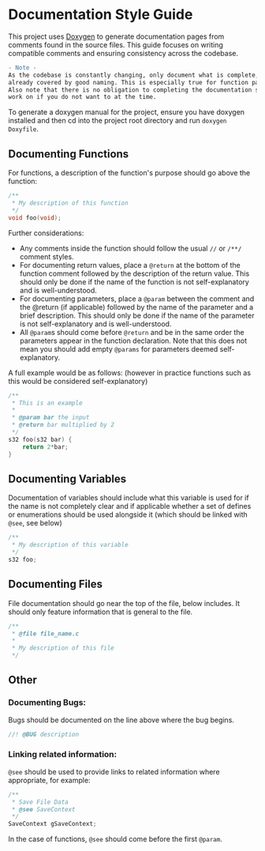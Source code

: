 
# Documentation Style Guide

This project uses [Doxygen](https://www.doxygen.nl/index.html) to generate documentation pages from comments found in the source files. This guide focuses on writing compatible comments and ensuring consistency across the codebase.
```diff
- Note -
As the codebase is constantly changing, only document what is complete, well-understood and not 
already covered by good naming. This is especially true for function parameters and return values.
Also note that there is no obligation to completing the documentation steps for functions you 
work on if you do not want to at the time.
```
To generate a doxygen manual for the project, ensure you have doxygen installed and then cd into the project root directory and run `doxygen Doxyfile`.

## Documenting Functions
For functions, a description of the function's purpose should go above the function:
```c
/**
 * My description of this function
 */
void foo(void);
```
Further considerations:
- Any comments inside the function should follow the usual `//` or `/**/` comment styles.
- For documenting return values, place a `@return` at the bottom of the function comment followed by the description of the return value. This should only be done if the name of the function is not self-explanatory and is well-understood.
- For documenting parameters, place a `@param` between the comment and the @return (if applicable) followed by the name of the parameter and a brief description. This should only be done if the name of the parameter is not self-explanatory and is well-understood.
- All `@param`s should come before `@return` and be in the same order the parameters appear in the function declaration. Note that this does not mean you should add empty `@params` for parameters deemed self-explanatory.

A full example would be as follows: (however in practice functions such as this would be considered self-explanatory)
```c
/**
 * This is an example
 *
 * @param bar the input
 * @return bar multiplied by 2
 */
s32 foo(s32 bar) {
    return 2*bar;
}
```

## Documenting Variables
Documentation of variables should include what this variable is used for if the name is not completely clear and if applicable whether a set of defines or enumerations should be used alongside it (which should be linked with `@see`, see below)
```c
/**
 * My description of this variable
 */
s32 foo;
```

## Documenting Files
File documentation should go near the top of the file, below includes. It should only feature information that is general to the file.
```c
/**
 * @file file_name.c
 *
 * My description of this file
 */
```

## Other

### Documenting Bugs:
Bugs should be documented on the line above where the bug begins.
```c
//! @BUG description
```
### Linking related information:
`@see` should be used to provide links to related information where appropriate, for example:
```c
/**
 * Save File Data
 * @see SaveContext
 */
SaveContext gSaveContext;
```
In the case of functions, `@see` should come before the first `@param`.
